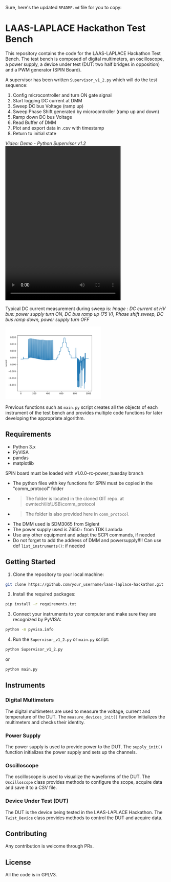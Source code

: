 Sure, here's the updated `README.md` file for you to copy:

LAAS-LAPLACE Hackathon Test Bench
==================================

This repository contains the code for the LAAS-LAPLACE Hackathon Test Bench. The test bench is composed of digital multimeters, an oscilloscope, a power supply, a device under test (DUT: two half bridges in opposition) and a PWM generator (SPIN Board).

A supervisor has been written `Supervisor_v1_2.py` which will do the test sequence:
1) Config microcontroller and turn ON gate signal
2) Start logging DC current at DMM
3) Sweep DC bus Voltage (ramp up)
4) Sweep Phase Shift generated by microcontroller (ramp up and down)
5) Ramp down DC bus Voltage
6) Read Buffer of DMM
7) Plot and export data in .csv with timestamp
8) Return to initial state


*Video: Demo - Python Supervisor v1.2*
<video src="https://github.com/user-attachments/assets/0cd5cf06-7bd1-42ec-848b-38305e3359d9" width="360" height="480" controls></video>

Typical DC current measurement during sweep is:
*Image : DC current at HV bus: power supply turn ON, DC bus ramp up (75 V), Phase shift sweep, DC bus ramp down, power supply turn OFF*

<img src="./images/Figure_2-75V-Sweep15to45step5.png" width="300">

Previous functions such as `main.py` script creates all the objects of each instrument of the test bench and provides multiple code functions for later developing the appropriate algorithm.

Requirements
------------

* Python 3.x
* PyVISA
* pandas
* matplotlib

SPIN board must be loaded with v1.0.0-rc-power_tuesday branch
* The python files with key functions for SPIN must be copied in the "comm_protocol" folder
* > The folder is located in the cloned GIT repo. at owntech\lib\USB\comm_protocol
* > The folder is also provided here in `comm_protocol`
* The DMM used is SDM3065 from Siglent
* The power supply used is Z650+ from TDK Lambda
* Use any other equipment and adapt the SCPI commands, if needed
* Do not forget to add the address of DMM and powersupply!!!! Can use def `list_instruments()`: if needed


Getting Started
---------------

1. Clone the repository to your local machine:
```bash
git clone https://github.com/your_username/laas-laplace-hackathon.git
```
2. Install the required packages:
```bash
pip install -r requirements.txt
```
3. Connect your instruments to your computer and make sure they are recognized by PyVISA:
```bash
python -m pyvisa.info
```
4. Run the `Supervisor_v1_2.py` or `main.py` script:
```bash
python Supervisor_v1_2.py
```
or 
```bash
python main.py
```
Instruments
------------

### Digital Multimeters

The digital multimeters are used to measure the voltage, current and temperature of the DUT. The `measure_devices_init()` function initializes the multimeters and checks their identity.

### Power Supply

The power supply is used to provide power to the DUT. The `supply_init()` function initializes the power supply and sets up the channels.

### Oscilloscope

The oscilloscope is used to visualize the waveforms of the DUT. The `Oscilloscope` class provides methods to configure the scope, acquire data and save it to a CSV file.

### Device Under Test (DUT)

The DUT is the device being tested in the LAAS-LAPLACE Hackathon. The `Twist_Device` class provides methods to control the DUT and acquire data.

Contributing
------------

Any contribution is welcome through PRs.

License
-------

All the code is in GPLV3.
